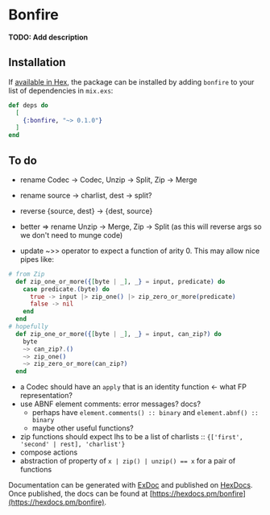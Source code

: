 # Bonfire

**TODO: Add description**

## Installation

If [available in Hex](https://hex.pm/docs/publish), the package can be installed
by adding `bonfire` to your list of dependencies in `mix.exs`:

```elixir
def deps do
  [
    {:bonfire, "~> 0.1.0"}
  ]
end
```

## To do

- rename Codec -> Codec, Unzip -> Split, Zip -> Merge
- rename source -> charlist, dest -> split?
- reverse {source, dest} -> {dest, source}
- better => rename Unzip -> Merge, Zip -> Split (as this will reverse args so we don't need to munge code)

- update ~>> operator to expect a function of arity 0. This may allow nice pipes like:
```elixir
# from Zip
  def zip_one_or_more({[byte | _], _} = input, predicate) do
    case predicate.(byte) do
      true -> input |> zip_one() |> zip_zero_or_more(predicate)
      false -> nil
    end
  end
# hopefully
  def zip_one_or_more({[byte | _], _} = input, can_zip?) do
    byte
    ~> can_zip?.()
    ~> zip_one()
    ~> zip_zero_or_more(can_zip?)
  end

``` 
- a Codec should have an `apply` that is an identity function <- what FP representation? 
- use ABNF element comments: error messages? docs?
    - perhaps have `element.comments() :: binary` and `element.abnf() :: binary`
    - maybe other useful functions?   
- zip functions should expect lhs to be a list of charlists :: `{['first', 'second' | rest], 'charlist'}`
- compose actions
- abstraction of property of `x | zip() | unzip() == x` for a pair of functions

Documentation can be generated with [ExDoc](https://github.com/elixir-lang/ex_doc)
and published on [HexDocs](https://hexdocs.pm). Once published, the docs can
be found at [https://hexdocs.pm/bonfire](https://hexdocs.pm/bonfire).

